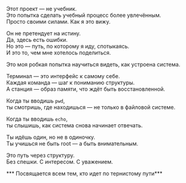 Этот проект — не учебник.  
Это попытка сделать учебный процесс более увлечённым.  
Просто своими силами. Как я это вижу.  

Он не претендует на истину.  
Да, здесь есть ошибки.  
Но это — путь, по которому я иду, спотыкаясь.  
И это то, чем мне хотелось поделиться.  

Это моя робкая попытка научиться видеть, как устроена система.  

Терминал — это интерфейс к самому себе.  
Каждая команда — шаг к пониманию структуры.  
А станция — образ памяти, что ждёт быть восстановленной.  

Когда ты вводишь `pwd`,  
ты смотришь, где находишься — не только в файловой системе.  

Когда ты вводишь `echo`,  
ты слышишь, как система снова начинает отвечать.  

Ты идёшь один, но не в одиночку.  
Ты учишься не быть root — а быть внимательным.  

Это путь через структуру.  
Без спешки. С интересом. С уважением.

*** Посвящается всем тем, кто идет по тернистому пути***                  
                                     


